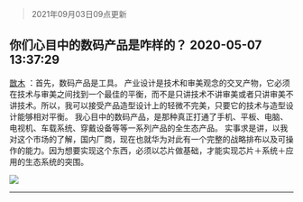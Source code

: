 > 2021年09月03日09点更新
<link rel="stylesheet" href="https://cdn.jsdelivr.net/gh/taotie6/sampleJSON@main/css/photo_show.css">


 ## 你们心目中的数码产品是咋样的？ 2020-05-07 13:37:29

 [㪚木](https://www.coolapk.com/feed/18660019?shareKey=YmExNzc2MTI1ZjE0NjEzMTc1NTE~) ：首先，数码产品是工具。
产业设计是技术和审美观念的交叉产物，它必须在技术与审美之间找到一个最佳的平衡，而不是只讲技术不讲审美或者只讲审美不讲技术。所以，我可以接受产品造型设计上的轻微不完美，只要它的技术与造型设计能够相对平衡。
我心目中的数码产品<!--break-->，是那种真正打通了手机、平板、电脑、电视机、车载系统、穿戴设备等等一系列产品的全生态产品。
实事求是讲，以我对这个市场的了解，国内厂商，现在也就华为对此有一个完整的战略排布以及可操作的能力。因为想要实现这个东西，必须以芯片做基础，才能实现芯片＋系统＋应用的生态系统的突围。 

<div class="album">
<img class="img-item" src="http://image.coolapk.com/feed/2019/0523/11/1081091_a9dd2e3f_3074_341@405x225.gif" />
</div>

 ------- 


